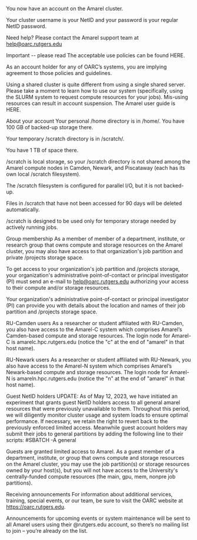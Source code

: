 You now have an account on the Amarel cluster.

Your cluster username is your NetID and your password is your regular NetID password.

Need help?   Please contact the Amarel support team at help@oarc.rutgers.edu 

Important -- please read
The acceptable use policies can be found HERE.

As an account holder for any of OARC’s systems, you are implying agreement to those policies and guidelines.

Using a shared cluster is quite different from using a single shared server. Please take a moment to learn how to use our system (specifically, using the SLURM system to request compute resources for your jobs). Mis-using resources can result in account suspension. The Amarel user guide is HERE.

About your account
Your personal /home directory is in /home/<NetID>. You have 100 GB of backed-up storage there. 

Your temporary /scratch directory is in /scratch/<NetID>.

You have 1 TB of space there.

/scratch is local storage, so your /scratch directory is not shared among the Amarel compute nodes in Camden, Newark, and Piscataway (each has its own local /scratch filesystem).

The /scratch filesystem is configured for parallel I/O, but it is not backed-up.

Files in /scratch that have not been accessed for 90 days will be deleted automatically.

/scratch is designed to be used only for temporary storage needed by actively running jobs.

Group membership
As a member of member of a department, institute, or research group that owns compute and storage resources on the Amarel cluster, you may also have access to that organization's job partition and private /projects storage space.

To get access to your organization's job partition and /projects storage, your organization's administrative point-of-contact or principal investigator (PI) must send an e-mail to help@oarc.rutgers.edu authorizing your access to their compute and/or storage resources.

Your organization's administrative point-of-contact or principal investigator (PI) can provide you with details about the location and names of their job partition and /projects storage space.

RU-Camden users
As a researcher or student affiliated with RU-Camden, you also have access to the Amarel-C system which comprises Amarel’s Camden-based compute and storage resources. The login node for Amarel-C is amarelc.hpc.rutgers.edu (notice the "c" at the end of "amarel" in that host name).

RU-Newark users
As a researcher or student affiliated with RU-Newark, you also have access to the Amarel-N system which comprises Amarel’s Newark-based compute and storage resources. The login node for Amarel-N is amareln.hpc.rutgers.edu (notice the "n" at the end of "amarel" in that host name).

Guest NetID holders
UPDATE: As of May 12, 2023, we have initiated an experiment that grants guest NetID holders access to all general amarel resources that were previously unavailable to them. Throughout this period, we will diligently monitor cluster usage and system loads to ensure optimal performance. If necessary, we retain the right to revert back to the previously enforced limited access. Meanwhile guest account holders may submit their jobs to general partitions by adding the following line to their scripts:
#SBATCH  -A general

Guests are granted limited access to Amarel. As a guest member of a department, institute, or group that owns compute and storage resources on the Amarel cluster, you may use the job partition(s) or storage resources owned by your host(s), but you will not have access to the University's centrally-funded compute resources (the main, gpu, mem, nonpre job partitions).

Receiving announcements
For information about additional services, training, special events, or our team, be sure to visit the OARC website at https://oarc.rutgers.edu.

Announcements for upcoming events or system maintenance will be sent to all Amarel users using their <NetID>@rutgers.edu account, so there’s no mailing list to join – you’re already on the list. 


